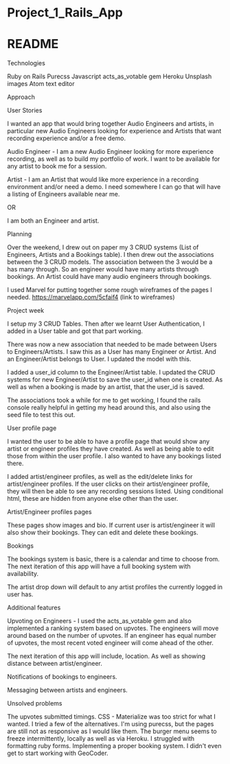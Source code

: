 # Project_1_Rails_App

# README


Technologies

Ruby on Rails
Purecss
Javascript
acts_as_votable gem
Heroku
Unsplash images
Atom text editor


Approach

User Stories

  I wanted an app that would bring together Audio Engineers and artists, in particular new Audio Engineers looking for experience and Artists that want recording experience and/or a free demo.

  Audio Engineer - I am a new Audio Engineer looking for more experience recording, as well as to build my portfolio of work. I want to be available for any artist to book me for a session.

  Artist - I am an Artist that would like more experience in a recording environment and/or need a demo. I need somewhere I can go that will have a listing of Engineers available near me.

  OR

  I am both an Engineer and artist. 


Planning

  Over the weekend, I drew out on paper my 3 CRUD systems (List of Engineers, Artists and a Bookings table). I then drew out the associations between the 3 CRUD models. The association between the 3 would be a has many through. So an engineer would have many artists through bookings. An Artist could have many audio engineers through bookings.

  I used Marvel for putting together some rough wireframes of the pages I needed.
  https://marvelapp.com/5cfaif4 (link to wireframes)

Project week

  I setup my 3 CRUD Tables. Then after we learnt User Authentication, I added in a User table and got that part working.

  There was now a new association that needed to be made between Users to Engineers/Artists. I saw this as a User has many Engineer or Artist. And an Engineer/Artist belongs to User. I updated the model with this.

  I added a user_id column to the Engineer/Artist table. I updated the CRUD systems for new Engineer/Artist to save the user_id when one is created. As well as when a booking is made by an artist, that the user_id is saved.

  The associations took a while for me to get working, I found the rails console really helpful in getting my head around this, and also using the seed file to test this out.

User profile page

  I wanted the user to be able to have a profile page that would show any artist or engineer profiles they have created. As well as being able to edit those from within the user profile. I also wanted to have any bookings listed there.

  I added artist/engineer profiles, as well as the edit/delete links for artist/engineer profiles. If the user clicks on their artist/engineer profile, they will then be able to see any recording sessions listed. Using conditional html, these are hidden from anyone else other than the user.

Artist/Engineer profiles pages

  These pages show images and bio. If current user is artist/engineer it will also show their bookings. They can edit and delete these bookings.

Bookings

  The bookings system is basic, there is a calendar and time to choose from. The next iteration of this app will have a full booking system with availability.

  The artist drop down will default to any artist profiles the currently logged in user has.

Additional features

  Upvoting on Engineers - I used the acts_as_votable gem and also implemented a ranking system based on upvotes. The engineers will move around based on the number of upvotes. If an engineer has equal number of upvotes, the most recent voted engineer will come ahead of the other.

  The next iteration of this app will include, location. As well as showing distance between artist/engineer.

  Notifications of bookings to engineers.

  Messaging between artists and engineers.


Unsolved problems

  The upvotes submitted timings.
  CSS - Materialize was too strict for what I wanted. I tried a few of the alternatives. I'm using purecss, but the pages are still not as responsive as I would like them.
  The burger menu seems to freeze intermittently, locally as well as via Heroku.
  I struggled with formatting ruby forms.
  Implementing a proper booking system.
  I didn't even get to start working with GeoCoder.
